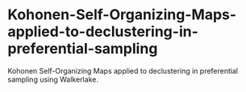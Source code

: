 # Kohonen-Self-Organizing-Maps-applied-to-declustering-in-preferential-sampling
Kohonen Self-Organizing Maps applied to declustering in preferential sampling using Walkerlake.

